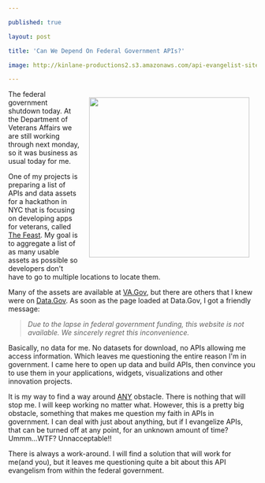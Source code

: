 ---
published: true
layout: post
title: 'Can We Depend On Federal Government APIs?'
image: http://kinlane-productions2.s3.amazonaws.com/api-evangelist-site/blog/data-gov-shutdown.png
---

<p><img style="padding: 15px;" src="https://s3.amazonaws.com/kinlane-productions2/federal-government/data-gov/data-gov-shutdown.png" alt="" width="325" align="right" />
<p>The federal government shutdown today. At the Department of Veterans Affairs we are still working through next monday, so it was business as usual today for me.
<p>One of my projects is preparing a list of APIs and data assets for a hackathon in NYC that is focusing on developing apps for veterans, called <a href="http://feastongood.com/2013/conference/hackathon">The Feast</a>. My goal is to aggregate a list of as many usable assets as possible so developers don't have to go to multiple locations to locate them.
<p>Many of the assets are available at <a title="VA.gov" href="http://www.va.gov/">VA.Gov</a>, but there are others that I knew were on <a title="Data.gov" href="https://data.gov">Data.Gov</a>. As soon as the page loaded at Data.Gov, I got a friendly message:
<blockquote><em>Due to the lapse in federal government funding, this website is not available. We sincerely regret this inconvenience.</em></blockquote>
<p>Basically, no data for me. No datasets for download, no APIs allowing me access information.  Which leaves me questioning the entire reason I'm in government. I came here to open up data and build APIs, then convince you to use them in your applications, widgets, visualizations and other innovation projects.
<p>It is my way to find a way around <span style="text-decoration: underline;">ANY</span> obstacle. There is nothing that will stop me. I will keep working no matter what. However, this is a pretty big obstacle, something that makes me question my faith in APIs in government. I can deal with just about anything, but if I evangelize APIs, that can be turned off at any point, for an unknown amount of time? Ummm&hellip;WTF? Unnacceptable!!
<p>There is always a work-around. I will find a solution that will work for me(and you), but it leaves me questioning quite a bit about this API evangelism from within the federal government.

